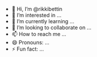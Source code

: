- 👋 Hi, I’m @rikkibettin
- 👀 I’m interested in ...
- 🌱 I’m currently learning ...
- 💞️ I’m looking to collaborate on ...
- 📫 How to reach me ...
- 😄 Pronouns: ...
- ⚡ Fun fact: ...

<!---
rikkibettin/rikkibettin is a ✨ special ✨ repository because its `README.md` (this file) appears on your GitHub profile.
You can click the Preview link to take a look at your changes.
--->
